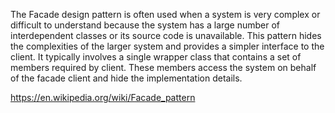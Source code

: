 The Facade design pattern is often used when a system is very complex or difficult to understand because the system
has a large number of interdependent classes or its source code is unavailable.
This pattern hides the complexities of the larger system and provides a simpler interface to the client.
It typically involves a single wrapper class that contains a set of members required by client.
These members access the system on behalf of the facade client and hide the implementation details.

https://en.wikipedia.org/wiki/Facade_pattern
